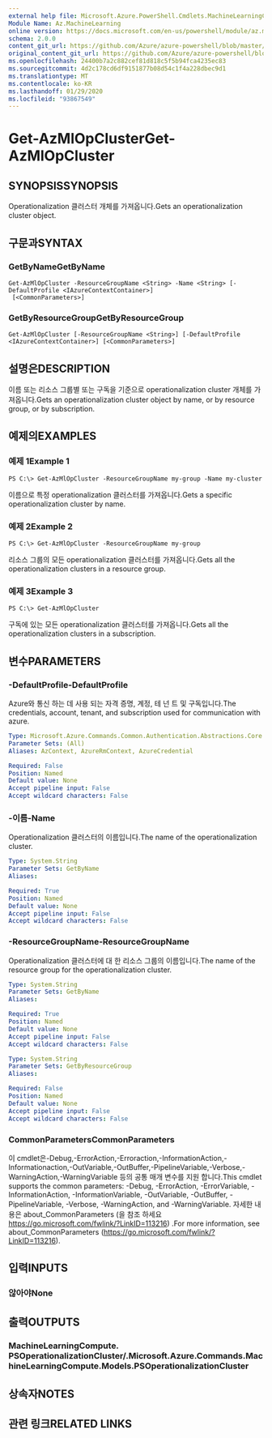 ```yaml
---
external help file: Microsoft.Azure.PowerShell.Cmdlets.MachineLearningCompute.dll-Help.xml
Module Name: Az.MachineLearning
online version: https://docs.microsoft.com/en-us/powershell/module/az.machinelearning/get-azmlopcluster
schema: 2.0.0
content_git_url: https://github.com/Azure/azure-powershell/blob/master/src/MachineLearning/MachineLearning/help/Get-AzMlOpCluster.md
original_content_git_url: https://github.com/Azure/azure-powershell/blob/master/src/MachineLearning/MachineLearning/help/Get-AzMlOpCluster.md
ms.openlocfilehash: 24400b7a2c882cef81d818c5f5b94fca4235ec83
ms.sourcegitcommit: 4d2c178cd6df9151877b08d54c1f4a228dbec9d1
ms.translationtype: MT
ms.contentlocale: ko-KR
ms.lasthandoff: 01/29/2020
ms.locfileid: "93867549"
---
```

# <span data-ttu-id="7ab18-101">Get-AzMlOpCluster</span><span class="sxs-lookup"><span data-stu-id="7ab18-101">Get-AzMlOpCluster</span></span>

## <span data-ttu-id="7ab18-102">SYNOPSIS</span><span class="sxs-lookup"><span data-stu-id="7ab18-102">SYNOPSIS</span></span>
<span data-ttu-id="7ab18-103">Operationalization 클러스터 개체를 가져옵니다.</span><span class="sxs-lookup"><span data-stu-id="7ab18-103">Gets an operationalization cluster object.</span></span>

## <span data-ttu-id="7ab18-104">구문과</span><span class="sxs-lookup"><span data-stu-id="7ab18-104">SYNTAX</span></span>

### <span data-ttu-id="7ab18-105">GetByName</span><span class="sxs-lookup"><span data-stu-id="7ab18-105">GetByName</span></span>
```
Get-AzMlOpCluster -ResourceGroupName <String> -Name <String> [-DefaultProfile <IAzureContextContainer>]
 [<CommonParameters>]
```

### <span data-ttu-id="7ab18-106">GetByResourceGroup</span><span class="sxs-lookup"><span data-stu-id="7ab18-106">GetByResourceGroup</span></span>
```
Get-AzMlOpCluster [-ResourceGroupName <String>] [-DefaultProfile <IAzureContextContainer>] [<CommonParameters>]
```

## <span data-ttu-id="7ab18-107">설명은</span><span class="sxs-lookup"><span data-stu-id="7ab18-107">DESCRIPTION</span></span>
<span data-ttu-id="7ab18-108">이름 또는 리소스 그룹별 또는 구독을 기준으로 operationalization cluster 개체를 가져옵니다.</span><span class="sxs-lookup"><span data-stu-id="7ab18-108">Gets an operationalization cluster object by name, or by resource group, or by subscription.</span></span>

## <span data-ttu-id="7ab18-109">예제의</span><span class="sxs-lookup"><span data-stu-id="7ab18-109">EXAMPLES</span></span>

### <span data-ttu-id="7ab18-110">예제 1</span><span class="sxs-lookup"><span data-stu-id="7ab18-110">Example 1</span></span>
```
PS C:\> Get-AzMlOpCluster -ResourceGroupName my-group -Name my-cluster
```

<span data-ttu-id="7ab18-111">이름으로 특정 operationalization 클러스터를 가져옵니다.</span><span class="sxs-lookup"><span data-stu-id="7ab18-111">Gets a specific operationalization cluster by name.</span></span>

### <span data-ttu-id="7ab18-112">예제 2</span><span class="sxs-lookup"><span data-stu-id="7ab18-112">Example 2</span></span>
```
PS C:\> Get-AzMlOpCluster -ResourceGroupName my-group
```

<span data-ttu-id="7ab18-113">리소스 그룹의 모든 operationalization 클러스터를 가져옵니다.</span><span class="sxs-lookup"><span data-stu-id="7ab18-113">Gets all the operationalization clusters in a resource group.</span></span>

### <span data-ttu-id="7ab18-114">예제 3</span><span class="sxs-lookup"><span data-stu-id="7ab18-114">Example 3</span></span>
```
PS C:\> Get-AzMlOpCluster
```

<span data-ttu-id="7ab18-115">구독에 있는 모든 operationalization 클러스터를 가져옵니다.</span><span class="sxs-lookup"><span data-stu-id="7ab18-115">Gets all the operationalization clusters in a subscription.</span></span>

## <span data-ttu-id="7ab18-116">변수</span><span class="sxs-lookup"><span data-stu-id="7ab18-116">PARAMETERS</span></span>

### <span data-ttu-id="7ab18-117">-DefaultProfile</span><span class="sxs-lookup"><span data-stu-id="7ab18-117">-DefaultProfile</span></span>
<span data-ttu-id="7ab18-118">Azure와 통신 하는 데 사용 되는 자격 증명, 계정, 테 넌 트 및 구독입니다.</span><span class="sxs-lookup"><span data-stu-id="7ab18-118">The credentials, account, tenant, and subscription used for communication with azure.</span></span>

```yaml
Type: Microsoft.Azure.Commands.Common.Authentication.Abstractions.Core.IAzureContextContainer
Parameter Sets: (All)
Aliases: AzContext, AzureRmContext, AzureCredential

Required: False
Position: Named
Default value: None
Accept pipeline input: False
Accept wildcard characters: False
```

### <span data-ttu-id="7ab18-119">-이름</span><span class="sxs-lookup"><span data-stu-id="7ab18-119">-Name</span></span>
<span data-ttu-id="7ab18-120">Operationalization 클러스터의 이름입니다.</span><span class="sxs-lookup"><span data-stu-id="7ab18-120">The name of the operationalization cluster.</span></span>

```yaml
Type: System.String
Parameter Sets: GetByName
Aliases:

Required: True
Position: Named
Default value: None
Accept pipeline input: False
Accept wildcard characters: False
```

### <span data-ttu-id="7ab18-121">-ResourceGroupName</span><span class="sxs-lookup"><span data-stu-id="7ab18-121">-ResourceGroupName</span></span>
<span data-ttu-id="7ab18-122">Operationalization 클러스터에 대 한 리소스 그룹의 이름입니다.</span><span class="sxs-lookup"><span data-stu-id="7ab18-122">The name of the resource group for the operationalization cluster.</span></span>

```yaml
Type: System.String
Parameter Sets: GetByName
Aliases:

Required: True
Position: Named
Default value: None
Accept pipeline input: False
Accept wildcard characters: False
```

```yaml
Type: System.String
Parameter Sets: GetByResourceGroup
Aliases:

Required: False
Position: Named
Default value: None
Accept pipeline input: False
Accept wildcard characters: False
```

### <span data-ttu-id="7ab18-123">CommonParameters</span><span class="sxs-lookup"><span data-stu-id="7ab18-123">CommonParameters</span></span>
<span data-ttu-id="7ab18-124">이 cmdlet은-Debug,-ErrorAction,-Erroraction,-InformationAction,-Informationaction,-OutVariable,-OutBuffer,-PipelineVariable,-Verbose,-WarningAction,-WarningVariable 등의 공통 매개 변수를 지원 합니다.</span><span class="sxs-lookup"><span data-stu-id="7ab18-124">This cmdlet supports the common parameters: -Debug, -ErrorAction, -ErrorVariable, -InformationAction, -InformationVariable, -OutVariable, -OutBuffer, -PipelineVariable, -Verbose, -WarningAction, and -WarningVariable.</span></span> <span data-ttu-id="7ab18-125">자세한 내용은 about_CommonParameters (을 참조 하세요 https://go.microsoft.com/fwlink/?LinkID=113216) .</span><span class="sxs-lookup"><span data-stu-id="7ab18-125">For more information, see about_CommonParameters (https://go.microsoft.com/fwlink/?LinkID=113216).</span></span>

## <span data-ttu-id="7ab18-126">입력</span><span class="sxs-lookup"><span data-stu-id="7ab18-126">INPUTS</span></span>

### <span data-ttu-id="7ab18-127">않아야</span><span class="sxs-lookup"><span data-stu-id="7ab18-127">None</span></span>

## <span data-ttu-id="7ab18-128">출력</span><span class="sxs-lookup"><span data-stu-id="7ab18-128">OUTPUTS</span></span>

### <span data-ttu-id="7ab18-129">MachineLearningCompute. PSOperationalizationCluster/.</span><span class="sxs-lookup"><span data-stu-id="7ab18-129">Microsoft.Azure.Commands.MachineLearningCompute.Models.PSOperationalizationCluster</span></span>

## <span data-ttu-id="7ab18-130">상속자</span><span class="sxs-lookup"><span data-stu-id="7ab18-130">NOTES</span></span>

## <span data-ttu-id="7ab18-131">관련 링크</span><span class="sxs-lookup"><span data-stu-id="7ab18-131">RELATED LINKS</span></span>
